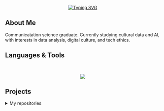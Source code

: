 
<p align="center">
  <a href=""><img src="https://readme-typing-svg.demolab.com?font=Fira+Code&size=35&pause=2500&color=BD7E1C&center=true&vCenter=true&width=600&height=100&lines=Hi+there%2C+I'm+Esther!+%E2%9C%A6" alt="Typing SVG" /></a>
</p>

##  About Me</b>

Communicatation science graduate. Currently studying cultural data and AI, with interests in data analysis, digital culture, and tech ethics.

##  Languages & Tools</b>
<br> 

<p align="center">
  <a href="">
    <img src="https://skillicons.dev/icons?i=git,github,ubuntu,vscode,notion,obsidian,ai,blender,python" />
  </a>
</p>

##  Projects </b>

<details>
  <summary> My repositories</summary>

  - [Python!](https://github.com/esthervperez/python) - First python projects.
  
  - [esthervperez](https://github.com/esthervperez/esthervperez) – This is my README!

</details>



